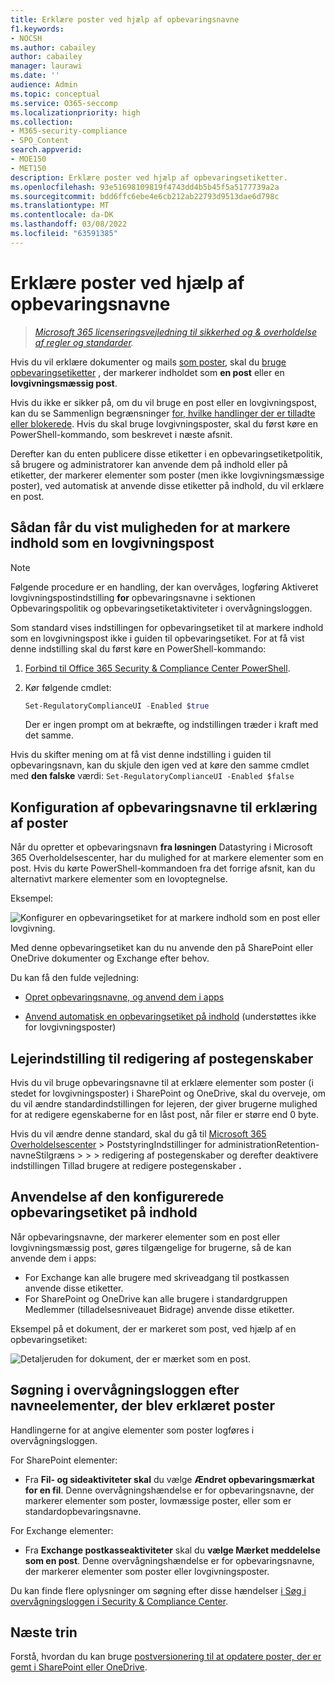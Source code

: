```yaml
---
title: Erklære poster ved hjælp af opbevaringsnavne
f1.keywords:
- NOCSH
ms.author: cabailey
author: cabailey
manager: laurawi
ms.date: ''
audience: Admin
ms.topic: conceptual
ms.service: O365-seccomp
ms.localizationpriority: high
ms.collection:
- M365-security-compliance
- SPO_Content
search.appverid:
- MOE150
- MET150
description: Erklære poster ved hjælp af opbevaringsetiketter.
ms.openlocfilehash: 93e51698109819f4743dd4b5b45f5a5177739a2a
ms.sourcegitcommit: bdd6ffc6ebe4e6cb212ab22793d9513dae6d798c
ms.translationtype: MT
ms.contentlocale: da-DK
ms.lasthandoff: 03/08/2022
ms.locfileid: "63591385"
---
```

# <a name="declare-records-by-using-retention-labels"></a>Erklære poster ved hjælp af opbevaringsnavne

>*[Microsoft 365 licenseringsvejledning til sikkerhed og & overholdelse af regler og standarder](/office365/servicedescriptions/microsoft-365-service-descriptions/microsoft-365-tenantlevel-services-licensing-guidance/microsoft-365-security-compliance-licensing-guidance).*

Hvis du vil erklære dokumenter og mails [som poster](records-management.md#records), skal du [bruge opbevaringsetiketter](retention.md#retention-labels) , der markerer indholdet som **en post** eller en **lovgivningsmæssig post**.

Hvis du ikke er sikker på, om du vil bruge en post eller en lovgivningspost, kan du se Sammenlign begrænsninger [for, hvilke handlinger der er tilladte eller blokerede](records-management.md#compare-restrictions-for-what-actions-are-allowed-or-blocked). Hvis du skal bruge lovgivningsposter, skal du først køre en PowerShell-kommando, som beskrevet i næste afsnit.

Derefter kan du enten publicere disse etiketter i en opbevaringsetiketpolitik, så brugere og administratorer kan anvende dem på indhold eller på etiketter, der markerer elementer som poster (men ikke lovgivningsmæssige poster), ved automatisk at anvende disse etiketter på indhold, du vil erklære en post.

## <a name="how-to-display-the-option-to-mark-content-as-a-regulatory-record"></a>Sådan får du vist muligheden for at markere indhold som en lovgivningspost

> [!NOTE]
> Følgende procedure er en handling, der kan overvåges, logføring Aktiveret lovgivningspostindstilling [](search-the-audit-log-in-security-and-compliance.md#retention-policy-and-retention-label-activities) **for** opbevaringsnavne i sektionen Opbevaringspolitik og opbevaringsetiketaktiviteter i overvågningsloggen.

Som standard vises indstillingen for opbevaringsetiket til at markere indhold som en lovgivningspost ikke i guiden til opbevaringsetiket. For at få vist denne indstilling skal du først køre en PowerShell-kommando:

1. [Forbind til Office 365 Security & Compliance Center PowerShell](/powershell/exchange/office-365-scc/connect-to-scc-powershell/connect-to-scc-powershell).

2. Kør følgende cmdlet:

    ```powershell
    Set-RegulatoryComplianceUI -Enabled $true
    ````

    Der er ingen prompt om at bekræfte, og indstillingen træder i kraft med det samme.

Hvis du skifter mening om at få vist denne indstilling i guiden til opbevaringsnavn, kan du skjule den igen ved at køre den samme cmdlet med **den falske** værdi: `Set-RegulatoryComplianceUI -Enabled $false`

## <a name="configuring-retention-labels-to-declare-records"></a>Konfiguration af opbevaringsnavne til erklæring af poster

Når du opretter et opbevaringsnavn **fra løsningen** Datastyring i Microsoft 365 Overholdelsescenter, har du mulighed for at markere elementer som en post. Hvis du kørte PowerShell-kommandoen fra det forrige afsnit, kan du alternativt markere elementer som en lovoptegnelse.

Eksempel:

![Konfigurer en opbevaringsetiket for at markere indhold som en post eller lovgivning.](../media/recordversioning6.png)

Med denne opbevaringsetiket kan du nu anvende den på SharePoint eller OneDrive dokumenter og Exchange efter behov.

Du kan få den fulde vejledning:

- [Opret opbevaringsnavne, og anvend dem i apps](create-apply-retention-labels.md)

- [Anvend automatisk en opbevaringsetiket på indhold](apply-retention-labels-automatically.md) (understøttes ikke for lovgivningsposter)

## <a name="tenant-setting-for-editing-record-properties"></a>Lejerindstilling til redigering af postegenskaber

Hvis du vil bruge opbevaringsnavne til at erklære elementer som poster (i stedet for lovgivningsposter) i SharePoint og OneDrive, skal du overveje, om du vil ændre standardindstillingen for lejeren, der giver brugerne mulighed for at redigere [](record-versioning.md) egenskaberne for en låst post, når filer er større end 0 byte.

Hvis du vil ændre denne standard, skal du gå til [Microsoft 365 Overholdelsescenter](https://compliance.microsoft.com/) >  PoststyringIndstillinger for administrationRetention-navneStilgræns >  >  >  redigering af postegenskaber og derefter deaktivere indstillingen Tillad brugere at redigere postegenskaber **.**

## <a name="applying-the-configured-retention-label-to-content"></a>Anvendelse af den konfigurerede opbevaringsetiket på indhold

Når opbevaringsnavne, der markerer elementer som en post eller lovgivningsmæssig post, gøres tilgængelige for brugerne, så de kan anvende dem i apps:

- For Exchange kan alle brugere med skriveadgang til postkassen anvende disse etiketter.
- For SharePoint og OneDrive kan alle brugere i standardgruppen Medlemmer (tilladelsesniveauet Bidrage) anvende disse etiketter.

Eksempel på et dokument, der er markeret som post, ved hjælp af en opbevaringsetiket:

![Detaljeruden for dokument, der er mærket som en post.](../media/recordversioning7.png)

## <a name="searching-the-audit-log-for-labeled-items-that-were-declared-records"></a>Søgning i overvågningsloggen efter navneelementer, der blev erklæret poster

Handlingerne for at angive elementer som poster logføres i overvågningsloggen.

For SharePoint elementer:
- Fra **Fil- og sideaktiviteter skal** du vælge **Ændret opbevaringsmærkat for en fil**. Denne overvågningshændelse er for opbevaringsnavne, der markerer elementer som poster, lovmæssige poster, eller som er standardopbevaringsnavne.

For Exchange elementer:
- Fra **Exchange postkasseaktiviteter** skal du **vælge Mærket meddelelse som en post**. Denne overvågningshændelse er for opbevaringsnavne, der markerer elementer som poster eller lovgivningsposter.

Du kan finde flere oplysninger om søgning efter disse hændelser [i Søg i overvågningsloggen i Security & Compliance Center](search-the-audit-log-in-security-and-compliance.md#file-and-page-activities).

## <a name="next-steps"></a>Næste trin

Forstå, hvordan du kan bruge [postversionering til at opdatere poster, der er gemt i SharePoint eller OneDrive](record-versioning.md).